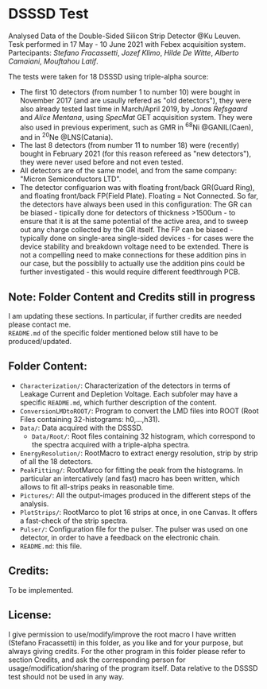 # DSSSD Test
Analysed Data of the Double-Sided Silicon Strip Detector @Ku Leuven.  
Tesk performed in 17 May - 10 June 2021 with Febex acquisition system.  
Partecipants: *Stefano Fracassetti*, *Jozef Klimo*, *Hilde De Witte*, *Alberto Camaiani*, *Mouftahou Latif*.  


The tests were taken for 18 DSSSD using triple-alpha source: 
- The first 10 detectors (from number 1 to number 10) were bought in November 2017 (and are usaully refered as "old detectors"), they were also already tested last time in March/April 2019, by *Jonas Refsgaard* and *Alice Mentana*, using *SpecMat* GET acquisition system. They were also used in previous experiment, such as GMR in <sup>68</sup>Ni @GANIL(Caen), and in <sup>20</sup>Ne @LNS(Catania).
- The last 8 detectors (from number 11 to number 18) were (recently) bought in February 2021 (for this reason refereed as "new detectors"), they were never used before and not even tested.
- All detectors are of the same model, and from the same company: "Micron Semiconductors LTD".
- The detector configuarion was with floating front/back GR(Guard Ring), and floating front/back FP(Field Plate). Floating = Not Connected. So far, the detectors have always been used in this configuration: The GR can be biased - tipically done for detectors of thickness >1500um - to ensure that it is at the same potential of the active area, and to sweep out any charge collected by the GR itself. The FP can be biased - typically done on single-area single-sided devices - for cases were the device stability and breakdown voltage need to be extended. There is not a compelling need to make connections for these addition pins in our case, but the possiblily to actually use the addition pins could be further investigated - this would require different feedthrough PCB.
 
## Note: Folder Content and Credits still in progress
I am updating these sections. In particular, if further credits are needed please contact me.  
`README.md` of the specific folder mentioned below still have to be produced/updated.
 
## Folder Content:
- `Characterization/`: Characterization of the detectors in terms of Leakage Current and Depletion Voltage.
Each subfoler may have a specific `README.md`, which further description of the content.
- `ConversionLMDtoROOT/`: Program to convert the LMD files into ROOT (Root Files containing 32-histograms: h0,...,h31).
- `Data/`: Data acquired with the DSSSD.
     - `Data/Root/`: Root files containing 32 histogram, which correspond to the spectra acquired with a triple-alpha spectra.
- `EnergyResolution/`: RootMacro to extract energy resolution, strip by strip of all the 18 detectors.
- `PeakFitting/`: RootMarco for fitting the peak from the histograms. In particular an intercatively (and fast) macro has been written, which allows to fit all-strips peaks in reasonable time.
- `Pictures/`: All the output-images produced in the different steps of the analysis.
- `PlotStrips/`: RootMarco to plot 16 strips at once, in one Canvas. It offers a fast-check of the strip spectra.  
- `Pulser/`: Configuration file for the pulser. The pulser was used on one detector, in order to have a feedback on the electronic chain.
- `README.md`: this file.



## Credits:
To be implemented.

## License:
I give permission to use/modify/improve the root macro I have written (Stefano Fracassetti) in this folder, as you like and for your purpose,
but always giving credits. For the other program in this folder please refer to section Credits, and ask the corresponding person for usage/modification/sharing of the program itself. Data relative to the DSSSD test should not be used in any way.
